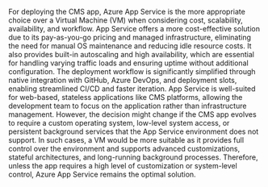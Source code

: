 For deploying the CMS app, Azure App Service is the more appropriate choice over a Virtual Machine (VM) when considering cost, scalability, availability, and workflow. App Service offers a more cost-effective solution due to its pay-as-you-go pricing and managed infrastructure, eliminating the need for manual OS maintenance and reducing idle resource costs. It also provides built-in autoscaling and high availability, which are essential for handling varying traffic loads and ensuring uptime without additional configuration. The deployment workflow is significantly simplified through native integration with GitHub, Azure DevOps, and deployment slots, enabling streamlined CI/CD and faster iteration. App Service is well-suited for web-based, stateless applications like CMS platforms, allowing the development team to focus on the application rather than infrastructure management. However, the decision might change if the CMS app evolves to require a custom operating system, low-level system access, or persistent background services that the App Service environment does not support. In such cases, a VM would be more suitable as it provides full control over the environment and supports advanced customizations, stateful architectures, and long-running background processes. Therefore, unless the app requires a high level of customization or system-level control, Azure App Service remains the optimal solution.
